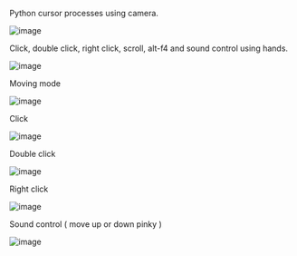 Python cursor processes using camera.


![image](https://user-images.githubusercontent.com/76408353/198585511-f3a9e7f0-b0c6-48c4-bed7-a535e396dcdf.png)


Click, double click, right click, scroll, alt-f4 and sound control using hands.

![image](https://user-images.githubusercontent.com/76408353/198586655-3010b0fe-80fd-4b22-8381-5999f9974bce.png)



Moving mode


![image](https://user-images.githubusercontent.com/76408353/198586747-4695c86f-c549-489e-9033-49553e5a2b4b.png)




Click


![image](https://user-images.githubusercontent.com/76408353/198586823-5872f66b-f262-4b10-b211-3944bbbd51ab.png)




Double click


![image](https://user-images.githubusercontent.com/76408353/198586896-164da8c6-d17d-4d0a-99c0-f0aa1224e425.png)




Right click


![image](https://user-images.githubusercontent.com/76408353/198587008-590dc867-1ef5-45f0-889b-5a03ed712ad9.png)




Sound control ( move up or down pinky )


![image](https://user-images.githubusercontent.com/76408353/198587101-61ac07bf-1def-4ce2-8717-c81344961b77.png)


